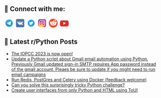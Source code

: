 ## 🔎 Connect with me:
[<img src="https://github.com/bullbesh/bullbesh/blob/main/images/Telegram.png" width="32" height="32" />](https://t.me/bullbesh)
[<img src="https://github.com/bullbesh/bullbesh/blob/main/images/VK.png" width="32" height="32" />](https://vk.com/bullbesh)
[<img src="https://github.com/bullbesh/bullbesh/blob/main/images/Twitter.png" width="32" height="32" />](https://twitter.com/bullbesh1)
[<img src="https://github.com/bullbesh/bullbesh/blob/main/images/Instagram.png" width="32" height="32" />](https://www.instagram.com/bullbesh)
[<img src="https://github.com/bullbesh/bullbesh/blob/main/images/Reddit.png" width="32" height="32" />](https://www.reddit.com/user/bullbesh)
[<img src="https://github.com/bullbesh/bullbesh/blob/main/images/YouTube.png" width="32" height="32" />](https://www.youtube.com/channel/UCtfjRs6uzgq5mfm8S06WTcg)

## 📕 Latest r/Python Posts
<!-- BLOG-POST-LIST:START -->
- [The IOPCC 2023 is now open!](https://www.reddit.com/r/Python/comments/13ws3a2/the_iopcc_2023_is_now_open/)
- [Update a Python script about Gmail email automation using Python. Previously Gmail updated sign-in SMTP requires App password instead of the gmail account. Pleaes be sure to update if you might need to run email campaigns](https://www.reddit.com/r/Python/comments/13wr9um/update_a_python_script_about_gmail_email/)
- [Run Redis, PostGres and Celery using Docker &lpar;feedback welcome&rpar;](https://www.reddit.com/r/Python/comments/13wqjcj/run_redis_postgres_and_celery_using_docker/)
- [Can you solve this surprisingly tricky Python challenge?](https://www.reddit.com/r/Python/comments/13wq4jm/can_you_solve_this_surprisingly_tricky_python/)
- [Create user interfaces from only Python and HTML using ToUI](https://www.reddit.com/r/Python/comments/13wq0x0/create_user_interfaces_from_only_python_and_html/)
<!-- BLOG-POST-LIST:END -->
